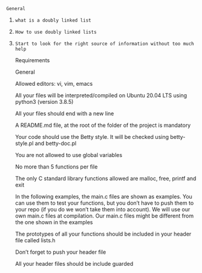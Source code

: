     General

1.     what is a doubly linked list

2.     How to use doubly linked lists
       
3.     Start to look for the right source of information without too much help

    Requirements

    General

     Allowed editors: vi, vim, emacs

     All your files will be interpreted/compiled on Ubuntu 20.04 LTS using python3 (version 3.8.5)

     All your files should end with a new line
  
     A README.md file, at the root of the folder of the project is mandatory

     Your code should use the Betty style. It will be checked using betty-style.pl and betty-doc.pl

     You are not allowed to use global variables

     No more than 5 functions per file

     The only C standard library functions allowed are malloc, free, printf and exit

     In the following examples, the main.c files are shown as examples. You can use them to test your               functions, but you don’t have to push them to your repo (if you do we won’t take them into account).           We will use our own main.c files at compilation. Our main.c files might be different from the one shown in     the examples

     The prototypes of all your functions should be included in your header file called lists.h

     Don’t forget to push your header file

     All your header files should be include guarded
